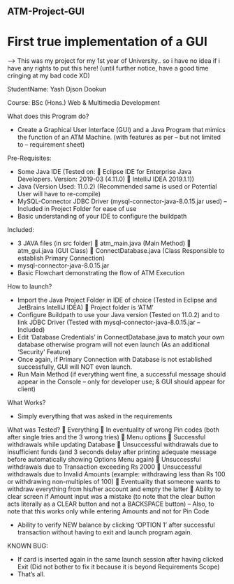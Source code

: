 ## ATM-Project-GUI

# First true implementation of a GUI

--> This was my project for my 1st year of University.. so i have no idea if i have any rights to put this here!
(until further notice, have a good time cringing at my bad code XD)

StudentName: Yash Djson Dookun


Course: BSc (Hons.) Web & Multimedia Development


What does this Program do?


- Create a Graphical User Interface (GUI) and a Java Program that mimics the
function of an ATM Machine. (with features as per – but not limited to –
requirement sheet)


Pre-Requisites:
- Some Java IDE
(Tested on:
 Eclipse IDE for Enterprise Java Developers.
Version: 2019-03 (4.11.0)
 IntelliJ IDEA 2019.1.1))
- Java (Version Used: 11.0.2)
(Recommended same is used or Potential User will have to re-compile)
- MySQL-Connector JDBC Driver
(mysql-connector-java-8.0.15.jar used) – Included in Project Folder for ease of
use
- Basic understanding of your IDE to configure the buildpath


Included:
- 3 JAVA files (in src folder)
 atm_main.java (Main Method)
 atm_gui.java (GUI Class)
 ConnectDatabase.java (Class Responsible to establish Primary Connection)
- mysql-connector-java-8.0.15.jar
- Basic Flowchart demonstrating the flow of ATM Execution


How to launch?
- Import the Java Project Folder in IDE of choice (Tested in Eclipse and JetBrains
IntelliJ IDEA)  Project folder is ‘ATM’
- Configure Buildpath to use your Java version (Tested on 11.0.2) and to link
JDBC Driver (Tested with mysql-connector-java-8.0.15.jar – Included)
- Edit ‘Database Credentials’ in ConnectDatabase.java to match your own
database otherwise program will not even launch (As an additional ‘Security’
Feature)
- Once again, if Primary Connection with Database is not established
successfully, GUI will NOT even launch.
- Run Main Method (if everything went fine, a successful message should
appear in the Console – only for developer use; & GUI should appear for
client)


What Works?
- Simply everything that was asked in the requirements


What was Tested?
 Everything
 In eventuality of wrong Pin codes (both after single tries and the 3 wrong
tries)
 Menu options
 Successful withdrawals while updating Database
 Unsuccessful withdrawals due to insufficient funds (and 3 seconds delay
after printing adequate message before automatically showing Options
Menu again)
 Unsuccessful withdrawals due to Transaction exceeding Rs 2000
 Unsuccessful withdrawals due to Invalid Amounts (example: withdrawing
less than Rs 100 or withdrawing non-multiples of 100)
 Eventuality that someone wants to withdraw everything from his/her
account and empty the latter
 Ability to clear screen if Amount input was a mistake (to note that the clear
button acts literally as a CLEAR button and not a BACKSPACE button) –
Also, to note that this works only while entering Amounts and not for Pin
Code
- Ability to verify NEW balance by clicking ‘OPTION 1’ after successful
transaction without having to exit and launch program again.


KNOWN BUG:
- If card is inserted again in the same launch session after having clicked Exit
(Did not bother to fix it because it is beyond Requirements Scope)
- That’s all.
